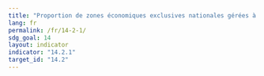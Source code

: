 ```yaml
---
title: "Proportion de zones économiques exclusives nationales gérées à l’aide d’approches écosystémiques"
lang: fr
permalink: /fr/14-2-1/
sdg_goal: 14
layout: indicator
indicator: "14.2.1"
target_id: "14.2"
---
```


